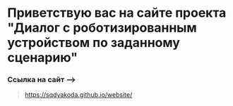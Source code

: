 # Приветствую вас на сайте проекта "Диалог с роботизированным устройством по заданному сценарию"

### Ссылка на сайт -->

> https://sqdyakoda.github.io/website/